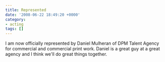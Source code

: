 ```yaml
---
title: Represented
date: '2008-06-22 18:49:20 +0000'
category:
- acting
tags: []
---
```

I am now officially represented by Daniel Mulheran of DPM Talent Agency for
commercial and commercial print work. Daniel is a great guy at a great agency
and I think we'll do great things together.
